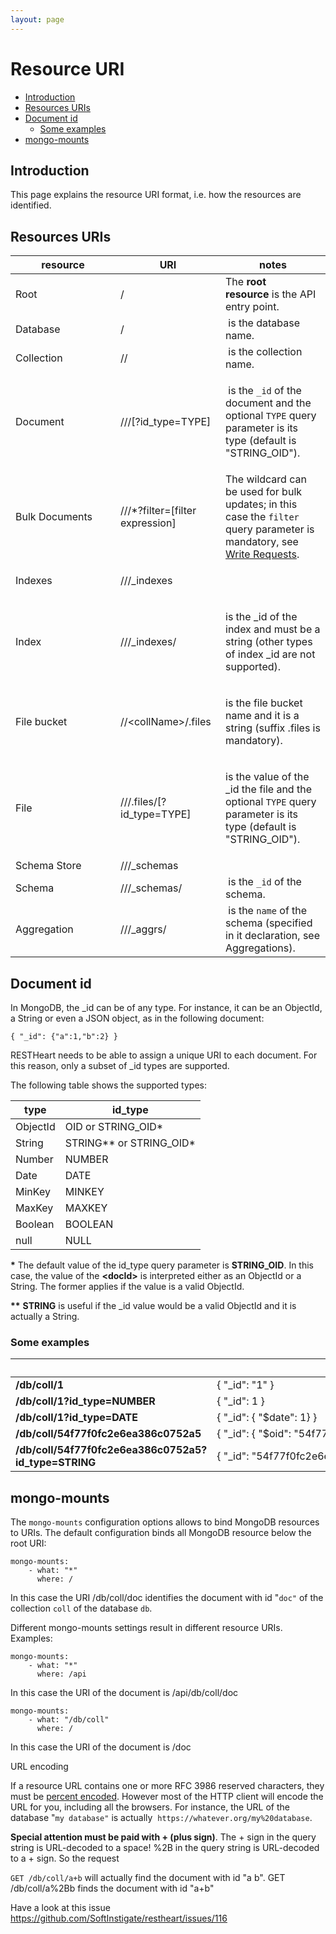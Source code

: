 ```yaml
---
layout: page
---
```


# Resource URI

* [Introduction](#introduction)
* [Resources URIs](#resources-uris)
* [Document id](#document-id)
    * [Some examples](#some-examples)
* [mongo-mounts](#mongo-mounts)

## Introduction

This page explains the resource URI format, i.e. how the resources
are identified.

## Resources URIs

<table>
<colgroup>
<col style="width: 33%" />
<col style="width: 33%" />
<col style="width: 33%" />
</colgroup>
<thead>
<tr class="header">
<th>resource</th>
<th>URI</th>
<th>notes</th>
</tr>
</thead>
<tbody>
<tr class="odd">
<td><p>Root</p></td>
<td>/</td>
<td>The <strong>root resource</strong> is the API entry point.</td>
</tr>
<tr class="even">
<td>Database</td>
<td>/</td>
<td><code></code> is the database name.</td>
</tr>
<tr class="odd">
<td>Collection</td>
<td>//</td>
<td><code></code> is the collection name.</td>
</tr>
<tr class="even">
<td>Document</td>
<td>///[?id_type=TYPE]</td>
<td><p> is the <code>_id</code> of the document and the optional <code>TYPE</code> query parameter is its type (default is &quot;STRING_OID&quot;).</p></td>
</tr>
<tr class="odd">
<td>Bulk Documents</td>
<td>///*?filter=[filter expression]</td>
<td>The wildcard can be used for bulk updates; in this case the <code>filter</code> query parameter is mandatory, see <a href="Write_Requests">Write Requests</a>.</td>
</tr>
<tr class="even">
<td>Indexes</td>
<td>///_indexes</td>
<td><p> </p></td>
</tr>
<tr class="odd">
<td>Index</td>
<td>///_indexes/</td>
<td><p>is the _id of the index and must be a string (other types of index _id are not supported).</p></td>
</tr>
<tr class="even">
<td>File bucket</td>
<td>//&lt;collName&gt;/.files</td>
<td><p><code></code> is the file bucket name and it is a string (suffix .files is mandatory).</p></td>
</tr>
<tr class="odd">
<td>File</td>
<td>///.files/[?id_type=TYPE]</td>
<td><p><code></code> is the value of the _id the file and the optional <code>TYPE</code> query parameter is its type (default is &quot;STRING_OID&quot;).</p></td>
</tr>
<tr class="even">
<td>Schema Store</td>
<td>///_schemas</td>
<td> </td>
</tr>
<tr class="odd">
<td>Schema</td>
<td>///_schemas/</td>
<td> is the <code>_id</code> of the schema.</td>
</tr>
<tr class="even">
<td>Aggregation</td>
<td>///_aggrs/</td>
<td> is the <code>name</code> of the schema (specified in it declaration, see Aggregations).</td>
</tr>
</tbody>
</table>

## Document id

In MongoDB, the \_id can be of any type. For instance, it can be an
ObjectId, a String or even a JSON object, as in the following document:

``` plain
{ "_id": {"a":1,"b":2} }
```

RESTHeart needs to be able to assign a unique URI to each document. For
this reason, only a subset of \_id types are supported.

The following table shows the supported types:

| type     | id\_type                    |
|----------|-----------------------------|
| ObjectId | OID or STRING\_OID\*        |
| String   | STRING\*\* or STRING\_OID\* |
| Number   | NUMBER                      |
| Date     | DATE                        |
| MinKey   | MINKEY                      |
| MaxKey   | MAXKEY                      |
| Boolean  | BOOLEAN                     |
| null     | NULL                        |

**\*** The default value of the id\_type query parameter
is **STRING\_OID**. In this case, the value of the **&lt;docId&gt;** is
interpreted either as an ObjectId or a String. The former applies if the
value is a valid ObjectId.

**\*\*** **STRING** is useful if the \_id value would be a valid
ObjectId and it is actually a String.

### Some examples

|                                                       |                                                   |
|-------------------------------------------------------|---------------------------------------------------|
| **/db/coll/1**                                        | { "\_id": "1" }                                   |
| **/db/coll/1?id\_type=NUMBER**                        | { "\_id": 1 }                                     |
| **/db/coll/1?id\_type=DATE**                          | { "\_id": { "$date": 1} }                         |
| **/db/coll/54f77f0fc2e6ea386c0752a5**                 | { "\_id": { "$oid": "54f77f0fc2e6ea386c0752a5"} } |
| **/db/coll/54f77f0fc2e6ea386c0752a5?id\_type=STRING** | { "\_id": "54f77f0fc2e6ea386c0752a5" }            |

## mongo-mounts

The `mongo-mounts` configuration options allows to bind MongoDB
resources to URIs. The default configuration binds all MongoDB resource
below the root URI:

``` plain
mongo-mounts:
    - what: "*"
      where: /
```

In this case the URI /db/coll/doc identifies the document with
id "`doc"` of the collection `coll` of the database `db`.

Different mongo-mounts settings result in different resource URIs.
Examples:

``` plain
mongo-mounts:
    - what: "*"
      where: /api
```

In this case the URI of the document is /api/db/coll/doc

``` plain
mongo-mounts:
    - what: "/db/coll"
      where: /
```

In this case the URI of the document is /doc

URL encoding

If a resource URL contains one or more RFC 3986 reserved characters,
they must be [percent
encoded](https://en.wikipedia.org/wiki/Percent-encoding). However most
of the HTTP client will encode the URL for you, including all the
browsers. For instance, the URL of the database "`my database"` is
actually  `https://whatever.org/my%20database`.

**Special attention must be paid with + (plus sign)**. The + sign in the
query string is URL-decoded to a space! %2B in the query string is
URL-decoded to a + sign. So the request

`GET /db/coll/a+b` will actually find the document with id "a b". GET
/db/coll/a%2Bb finds the document with id "a+b"

Have a look at this issue
<https://github.com/SoftInstigate/restheart/issues/116>
